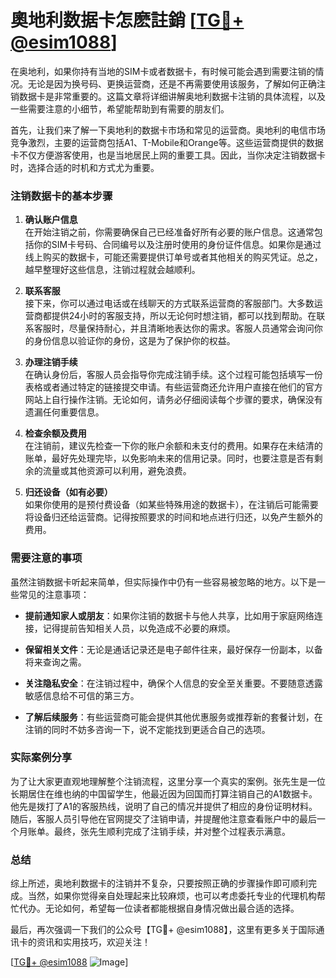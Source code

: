 # 奧地利数据卡怎麽註銷 [[TG💪+ @esim1088](https://t.me/s/esim1088)]

在奥地利，如果你持有当地的SIM卡或者数据卡，有时候可能会遇到需要注销的情况。无论是因为换号码、更换运营商，还是不再需要使用该服务，了解如何正确注销数据卡是非常重要的。这篇文章将详细讲解奥地利数据卡注销的具体流程，以及一些需要注意的小细节，希望能帮助到有需要的朋友们。

首先，让我们来了解一下奥地利的数据卡市场和常见的运营商。奥地利的电信市场竞争激烈，主要的运营商包括A1、T-Mobile和Orange等。这些运营商提供的数据卡不仅方便游客使用，也是当地居民上网的重要工具。因此，当你决定注销数据卡时，选择合适的时机和方式尤为重要。

### 注销数据卡的基本步骤

1. **确认账户信息**  
   在开始注销之前，你需要确保自己已经准备好所有必要的账户信息。这通常包括你的SIM卡号码、合同编号以及注册时使用的身份证件信息。如果你是通过线上购买的数据卡，可能还需要提供订单号或者其他相关的购买凭证。总之，越早整理好这些信息，注销过程就会越顺利。

2. **联系客服**  
   接下来，你可以通过电话或在线聊天的方式联系运营商的客服部门。大多数运营商都提供24小时的客服支持，所以无论何时想注销，都可以找到帮助。在联系客服时，尽量保持耐心，并且清晰地表达你的需求。客服人员通常会询问你的身份信息以验证你的身份，这是为了保护你的权益。

3. **办理注销手续**  
   在确认身份后，客服人员会指导你完成注销手续。这个过程可能包括填写一份表格或者通过特定的链接提交申请。有些运营商还允许用户直接在他们的官方网站上自行操作注销。无论如何，请务必仔细阅读每个步骤的要求，确保没有遗漏任何重要信息。

4. **检查余额及费用**  
   在注销前，建议先检查一下你的账户余额和未支付的费用。如果存在未结清的账单，最好先处理完毕，以免影响未来的信用记录。同时，也要注意是否有剩余的流量或其他资源可以利用，避免浪费。

5. **归还设备（如有必要）**  
   如果你使用的是预付费设备（如某些特殊用途的数据卡），在注销后可能需要将设备归还给运营商。记得按照要求的时间和地点进行归还，以免产生额外的费用。

### 需要注意的事项

虽然注销数据卡听起来简单，但实际操作中仍有一些容易被忽略的地方。以下是一些常见的注意事项：

- **提前通知家人或朋友**：如果你注销的数据卡与他人共享，比如用于家庭网络连接，记得提前告知相关人员，以免造成不必要的麻烦。
  
- **保留相关文件**：无论是通话记录还是电子邮件往来，最好保存一份副本，以备将来查询之需。

- **关注隐私安全**：在注销过程中，确保个人信息的安全至关重要。不要随意透露敏感信息给不可信的第三方。

- **了解后续服务**：有些运营商可能会提供其他优惠服务或推荐新的套餐计划，在注销的同时不妨多咨询一下，说不定能找到更适合自己的选项。

### 实际案例分享

为了让大家更直观地理解整个注销流程，这里分享一个真实的案例。张先生是一位长期居住在维也纳的中国留学生，他最近因为回国而打算注销自己的A1数据卡。他先是拨打了A1的客服热线，说明了自己的情况并提供了相应的身份证明材料。随后，客服人员引导他在官网提交了注销申请，并提醒他注意查看账户中的最后一个月账单。最终，张先生顺利完成了注销手续，并对整个过程表示满意。

### 总结

综上所述，奥地利数据卡的注销并不复杂，只要按照正确的步骤操作即可顺利完成。当然，如果你觉得亲自处理起来比较麻烦，也可以考虑委托专业的代理机构帮忙代办。无论如何，希望每一位读者都能根据自身情况做出最合适的选择。

最后，再次强调一下我们的公众号【TG💪+ @esim1088】，这里有更多关于国际通讯卡的资讯和实用技巧，欢迎关注！  

[[TG💪+ @esim1088](https://t.me/s/esim1088) ![Image](https://i.postimg.cc/4NQfJmqS/Snipaste-2025-05-13-00-14-12.png)]